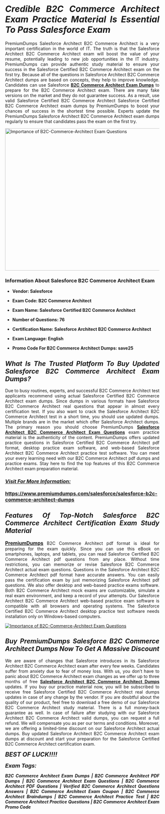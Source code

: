 <h1 style="text-align: justify;"><strong><em>Credible B2C Commerce Architect Exam Practice Material Is Essential To Pass Salesforce Exam</em></strong></h1>

<p style="text-align: justify;">PremiumDumps Salesforce Architect B2C Commerce Architect is a very important certification in the world of IT. The truth is that the Salesforce Architect B2C Commerce Architect exam will boost the value of your resume, potentially leading to new job opportunities in the IT industry. PremiumDumps can provide authentic study material to ensure your success in the Salesforce Certified B2C Commerce Architect exam on the first try. Because all of the questions in Salesforce Architect B2C Commerce Architect dumps are based on concepts, they help to improve knowledge. Candidates can use Salesforce <strong><a href="https://www.premiumdumps.com/salesforce/salesforce-b2c-commerce-architect-dumps">B2C Commerce Architect Exam Dumps</a></strong>&nbsp;to prepare for the B2C Commerce Architect exam. There are many fake versions on the market and they do not guarantee success. As a result, use valid Salesforce Certified B2C Commerce Architect Salesforce Certified B2C Commerce Architect exam dumps by PremiumDumps to boost your chances of success in the shortest time possible. Experts update the PremiumDumps Salesforce Architect B2C Commerce Architect exam dumps regularly to ensure that candidates pass the exam on the first try.</p>

<p style="text-align: justify;"><a href="https://www.premiumdumps.com/salesforce/salesforce-b2c-commerce-architect-dumps"><img alt="Importance of B2C-Commerce-Architect Exam Questions" src="https://i.imgur.com/P39uA2n.jpg" style="width: 700px; height: 465px;" /></a></p>

<h3 style="text-align: justify;"><strong>Information About Salesforce B2C Commerce Architect Exam</strong></h3>

<ul>
	<li>
	<p style="text-align: justify;"><b>Vendor: Salesforce</b></p>
	</li>
	<li>
	<p style="text-align: justify;"><b>Exam Code: B2C Commerce Architect</b></p>
	</li>
	<li>
	<p style="text-align: justify;"><b>Exam Name: Salesforce Certified B2C Commerce Architect</b></p>
	</li>
	<li>
	<p style="text-align: justify;"><b>Number of Questions: 76</b></p>
	</li>
	<li>
	<p style="text-align: justify;"><b>Certification Name: Salesforce Architect B2C Commerce Architect</b></p>
	</li>
	<li>
	<p style="text-align: justify;"><b>Exam Language: English</b></p>
	</li>
	<li>
	<p style="text-align: justify;"><b>Promo Code For B2C Commerce Architect Dumps: save25</b></p>
	</li>
</ul>

<h2 style="text-align: justify;"><strong><em>What Is The Trusted Platform To Buy Updated Salesforce B2C Commerce Architect Exam Dumps?</em></strong></h2>

<p style="text-align: justify;">Due to busy routines, experts, and successful B2C Commerce Architect test applicants recommend using actual Salesforce Certified B2C Commerce Architect exam dumps. Since dumps in various formats have Salesforce B2C Commerce Architect real questions that appear in almost every certification test. If you also want to crack the Salesforce Architect B2C Commerce Architect test in a short time, you should use updated dumps. Multiple brands are in the market which offer Salesforce Architect dumps. The primary reason you should choose PremiumDumps <a href="https://www.premiumdumps.com/salesforce/salesforce-b2c-commerce-architect-dumps"><strong>Salesforce Architect B2C Commerce Architect Exam Questions</strong></a>&nbsp;exam practice material is the authenticity of the content. PremiumDumps offers updated practice questions in Salesforce Certified B2C Commerce Architect pdf format, desktop practice exam software, and web-based Salesforce Architect B2C Commerce Architect practice test software. You can meet your every learning need with our B2C Commerce Architect pdf dumps and practice exams. Stay here to find the top features of this B2C Commerce Architect exam preparation material.</p>

<h3 style="text-align: justify;"><strong><u><i>Visit For More Information:</i></u><br />
<br />
<a href="https://www.premiumdumps.com/salesforce/salesforce-b2c-commerce-architect-dumps">https://www.premiumdumps.com/salesforce/salesforce-b2c-commerce-architect-dumps</a></strong></h3>

<h2 style="text-align: justify;"><strong><em>Features Of Top-Notch Salesforce B2C Commerce Architect Certification Exam Study Material</em></strong></h2>

<p style="text-align: justify;"><span style="font-size:16px;"><strong><a href="https://www.premiumdumps.com/">PremiumDumps</a></strong></span> B2C Commerce Architect pdf format is ideal for preparing for the exam quickly. Since you can use this eBook on smartphones, laptops, and tablets, you can read Salesforce Certified B2C Commerce Architect pdf questions from any place. Without time restrictions, you can memorize or revise Salesforce B2C Commerce Architect actual exam questions. Questions in the Salesforce Architect B2C Commerce Architect pdf format have accurate answers. You can easily pass the certification exam by just memorizing Salesforce Architect pdf questions. We also offer desktop and web-based practice exams software. Both B2C Commerce Architect mock exams are customizable, simulate a real exam environment, and keep a record of your attempts. Our Salesforce Architect B2C Commerce Architect web-based practice exam software is compatible with all browsers and operating systems. The Salesforce Certified B2C Commerce Architect desktop practice test software needs installation only on Windows-based computers.</p>

<p style="text-align: justify;"><a href="https://www.premiumdumps.com/salesforce/salesforce-b2c-commerce-architect-dumps"><img alt="Importance of B2C-Commerce-Architect Exam Questions" src="https://i.imgur.com/2KPb8yb.jpg" /></a></p>

<h2 style="text-align: justify;"><strong><em>Buy PremiumDumps&nbsp;Salesforce B2C Commerce Architect Dumps Now To Get A Massive Discount</em></strong></h2>

<p style="text-align: justify;">We are aware of changes that Salesforce introduces in its Salesforce Architect B2C Commerce Architect exam after every few weeks. Candidates suffer from anxiety due to fear of money loss. With us, you don&rsquo;t have to panic about&nbsp;B2C Commerce Architect exam changes as we offer up to three months of free <strong><a href="https://www.premiumdumps.com/salesforce/salesforce-architect-dumps">Salesforce Architect B2C Commerce Architect Dumps</a></strong> updates. If you buy our practice material now, you will be subscribed to receive free Salesforce Certified B2C Commerce Architect real dumps updates in case of any change by the vendor. If you are doubtful about the quality of our product, feel free to download a free demo of our Salesforce B2C Commerce Architect study material. There is a full money-back guarantee as well. In case of failure after studying with our Salesforce Architect B2C Commerce Architect valid dumps, you can request a full refund. We will compensate you as per our terms and conditions. Moreover, we are offering a limited-time discount on our Salesforce Architect actual dumps. Buy updated Salesforce Architect B2C Commerce Architect exam dumps at discount and start your preparation for the Salesforce Certified B2C Commerce Architect certification exam.</p>

<p style="text-align: justify;"><em><span style="font-size:20px;"><strong>BEST OF LUCK!!!!</strong></span></em></p>

<p style="text-align: justify;"><span style="font-size:18px;"><strong><em>Exam Tags:</em></strong></span><span style="font-size:20px;"><strong><em> </em></strong></span></p>

<p style="text-align: justify;"><span style="font-size:14px;"><strong><em>B2C Commerce Architect Exam Dumps | B2C Commerce Architect PDF Dumps | B2C Commerce Architect Exam Questions | B2C Commerce Architect PDF Questions | Verified B2C Commerce Architect Questions Answers | B2C Commerce Architect Exam Coupon | B2C Commerce Architect Braindumps | B2C Commerce Architect Practice Test | B2C Commerce Architect Practice Questions | B2C Commerce Architect Exam Promo Code</em></strong></span></p>
